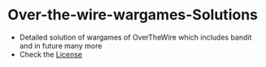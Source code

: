 # Over-the-wire-wargames-Solutions
- Detailed solution of wargames of OverTheWire which includes bandit and in future many more
- Check the [License](https://github.com/maldevel/OverTheWire/blob/master/LICENSE)
